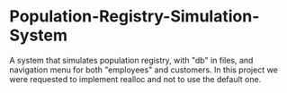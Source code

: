 # Population-Registry-Simulation-System
A system that simulates population registry, with "db" in files, and navigation menu for both "employees" and customers.
In this project we were requested to implement realloc and not to use the default one.
